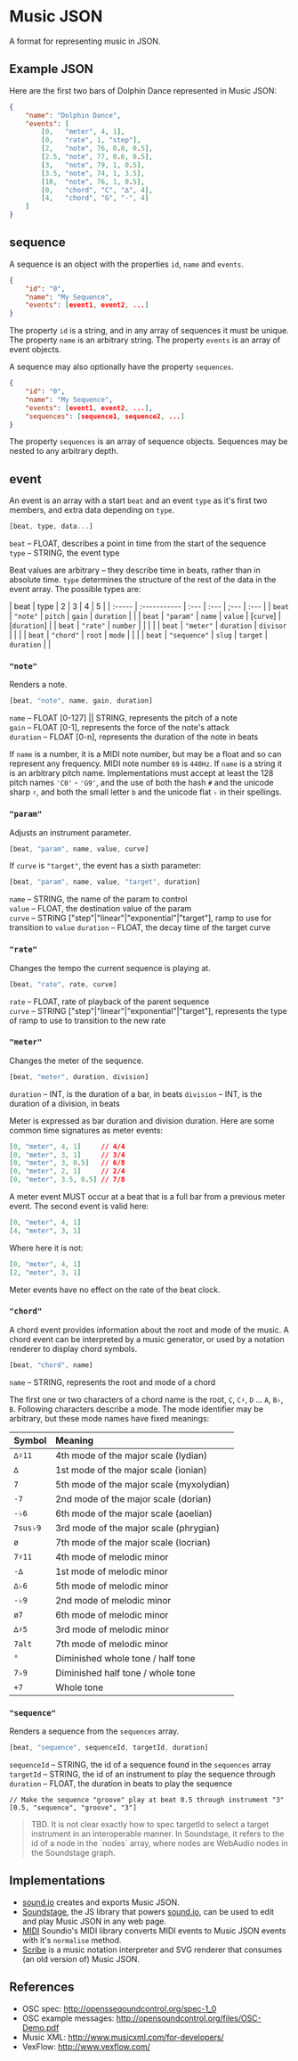 # Music JSON

A format for representing music in JSON.


## Example JSON

Here are the first two bars of Dolphin Dance represented in Music JSON:

```json
{
    "name": "Dolphin Dance",
    "events": [
        [0,   "meter", 4, 1],
        [0,   "rate", 1, "step"],
        [2,   "note", 76, 0.8, 0.5],
        [2.5, "note", 77, 0.6, 0.5],
        [3,   "note", 79, 1, 0.5],
        [3.5, "note", 74, 1, 3.5],
        [10,  "note", 76, 1, 0.5],
        [0,   "chord", "C", "∆", 4],
        [4,   "chord", "G", "-", 4]
    ]
}
```

## sequence

A sequence is an object with the properties `id`, `name` and `events`.

```json
{
    "id": "0",
    "name": "My Sequence",
    "events": [event1, event2, ...]
}
```

The property `id` is a string, and in any array of sequences it must be unique. The property `name` is an arbitrary string. The property `events` is an array of event objects.

A sequence may also optionally have the property `sequences`.

```json
{
    "id": "0",
    "name": "My Sequence",
    "events": [event1, event2, ...],
    "sequences": [sequence1, sequence2, ...]
}
```

The property `sequences` is an array of sequence objects. Sequences may be nested to any arbitrary depth.

## event

An event is an array with a start `beat` and an event `type` as it's first two members, and extra data depending on `type`.

```js
[beat, type, data...]
```

`beat` – FLOAT, describes a point in time from the start of the sequence<br/>
`type` – STRING, the event type

Beat values are arbitrary – they describe time in beats, rather than in absolute time. `type` determines the structure of the rest of the data in the event array.
The possible types are:

| beat   | type         | 2    | 3    | 4    | 5    |
| :----- | :----------- | :--- | :--- | ;--- | :--- |
| `beat` | `"note"`     | `pitch` | `gain` | `duration` |   |
| `beat` | `"param"`    | `name` | `value` | [`curve`] | [`duration`] |
| `beat` | `"rate"`     | `number` |   |   |   |
| `beat` | `"meter"`    | `duration` | `divisor` |   |   |
| `beat` | `"chord"`    | `root` | `mode` |   |   |
| `beat` | `"sequence"` | `slug` | `target` | `duration` |   |

### `"note"`

Renders a note.

```js
[beat, "note", name, gain, duration]
```

`name`     – FLOAT [0-127] || STRING, represents the pitch of a note<br/>
`gain`     – FLOAT [0-1], represents the force of the note's attack<br/>
`duration` – FLOAT [0-n], represents the duration of the note in beats

If `name` is a number, it is a MIDI note number, but may be a float and so can represent any frequency. MIDI note number `69` is `440Hz`.
If `name` is a string it is an arbitrary pitch name. Implementations must accept at least the 128 pitch names `'C0'` - `'G9'`, and 
the use of both the hash `#` and the unicode sharp `♯`, and both the small letter `b` and the unicode flat `♭` in their spellings.


### `"param"`

Adjusts an instrument parameter.

```js
[beat, "param", name, value, curve]
```

If `curve` is `"target"`, the event has a sixth parameter:

```js
[beat, "param", name, value, "target", duration]
```

`name`     – STRING, the name of the param to control<br/>
`value`    – FLOAT, the destination value of the param<br/>
`curve`    – STRING ["step"|"linear"|"exponential"|"target"], ramp to use for transition to `value`
`duration` – FLOAT, the decay time of the target curve


### `"rate"`

Changes the tempo the current sequence is playing at.

```js
[beat, "rate", rate, curve]
```

`rate`  – FLOAT, rate of playback of the parent sequence<br/>
`curve` – STRING ["step"|"linear"|"exponential"|"target"], represents the type of ramp to use to transition to the new rate


### `"meter"`

Changes the meter of the sequence.

```js
[beat, "meter", duration, division]
```

`duration` – INT, is the duration of a bar, in beats
`division` – INT, is the duration of a division, in beats

Meter is expressed as bar duration and division duration. Here are some common time signatures as meter events:

```json
[0, "meter", 4, 1]     // 4/4
[0, "meter", 3, 1]     // 3/4
[0, "meter", 3, 0.5]   // 6/8
[0, "meter", 2, 1]     // 2/4
[0, "meter", 3.5, 0.5] // 7/8
```

A meter event MUST occur at a beat that is a full bar from a previous meter event. The second event is valid here:

```json
[0, "meter", 4, 1]
[4, "meter", 3, 1]
```

Where here it is not:

```json
[0, "meter", 4, 1]
[2, "meter", 3, 1]
```

Meter events have no effect on the rate of the beat clock.


### `"chord"`

A chord event provides information about the root and mode of the music. A chord event can 
be interpreted by a music generator, or used by a notation renderer to display chord symbols.

```js
[beat, "chord", name]
```

`name` – STRING, represents the root and mode of a chord

The first one or two characters of a chord name is the root, `C`, `C♯`, `D` ... `A`, `B♭`, `B`. Following
characters describe a mode. The mode identifier may be arbitrary, but these mode names have fixed meanings:

| Symbol    | Meaning |
| :-------- | :------------------------------------|
| `∆♯11`    | 4th mode of the major scale (lydian) |
| `∆`       | 1st mode of the major scale (ionian) |
| `7`       | 5th mode of the major scale (myxolydian) |
| `-7`      | 2nd mode of the major scale (dorian) |
| `-♭6`     | 6th mode of the major scale (aoelian) |
| `7sus♭9`  | 3rd mode of the major scale (phrygian) |
| `ø`       | 7th mode of the major scale (locrian) |
| `7♯11`    | 4th mode of melodic minor |
| `-∆`      | 1st mode of melodic minor |
| `∆♭6`     | 5th mode of melodic minor |
| `-♭9`     | 2nd mode of melodic minor |
| `ø7`      | 6th mode of melodic minor |
| `∆♯5`     | 3rd mode of melodic minor |
| `7alt`    | 7th mode of melodic minor |
| `°`       | Diminished whole tone / half tone |
| `7♭9`     | Diminished half tone / whole tone |
| `+7`      | Whole tone |


### `"sequence"`

Renders a sequence from the `sequences` array.

```js
[beat, "sequence", sequenceId, targetId, duration]
```

`sequenceId` – STRING, the id of a sequence found in the `sequences` array<br/>
`targetId`   – STRING, the id of an instrument to play the sequence through<br/>
`duration`   – FLOAT,  the duration in beats to play the sequence<br/>

    // Make the sequence "groove" play at beat 0.5 through instrument "3"
    [0.5, "sequence", "groove", "3"]

<blockquote>TBD. It is not clear exactly how to spec targetId to select a target instrument in an interoperable manner. In Soundstage, it refers to the id of a node in the `nodes` array, where nodes are WebAudio nodes in the Soundstage graph.</blockquote>


## Implementations

- <a href="http://sound.io">sound.io</a> creates and exports Music JSON.
- <a href="http://github.com/soundio/soundstage">Soundstage</a>, the JS library that powers <a href="http://sound.io">sound.io</a>, can be used to edit and play Music JSON in any web page. 
- <a href="http://github.com/soundio/midi">MIDI</a> Soundio's MIDI library converts MIDI events to Music JSON events with it's <code>normalise</code> method.
- <a href="http://labs.cruncher.ch/scribe/">Scribe</a> is a music notation
interpreter and SVG renderer that consumes (an old version of) Music JSON.

## References

- OSC spec: <a href="http://opensoundcontrol.org/spec-1_0">http://opensseqoundcontrol.org/spec-1_0</a>
- OSC example messages: <a href="http://opensoundcontrol.org/files/OSC-Demo.pdf">http://opensoundcontrol.org/files/OSC-Demo.pdf</a>
- Music XML: <a href="http://www.musicxml.com/for-developers/">http://www.musicxml.com/for-developers/</a>
- VexFlow: <a href="http://www.vexflow.com/">http://www.vexflow.com/</a>

<!--
## Contributions

Stephen Band, Stelio Tzonis, Al Johri and Jason Sigal.
-->
